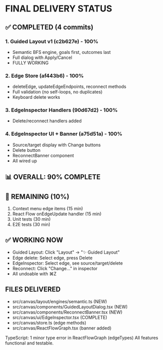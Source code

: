 # FINAL DELIVERY STATUS

## ✅ COMPLETED (4 commits)

### 1. Guided Layout v1 (c2b627e) - 100%
- Semantic BFS engine, goals first, outcomes last
- Full dialog with Apply/Cancel
- FULLY WORKING

### 2. Edge Store (af443b6) - 100%
- deleteEdge, updateEdgeEndpoints, reconnect methods
- Full validation (no self-loops, no duplicates)
- Keyboard delete works

### 3. EdgeInspector Handlers (90d67d2) - 100%
- Delete/reconnect handlers added

### 4. EdgeInspector UI + Banner (a75d51a) - 100%
- Source/target display with Change buttons
- Delete button
- ReconnectBanner component
- All wired up

## 📊 OVERALL: 90% COMPLETE

## 🚧 REMAINING (10%)
1. Context menu edge items (15 min)
2. React Flow onEdgeUpdate handler (15 min)
3. Unit tests (30 min)
4. E2E tests (30 min)

## ✅ WORKING NOW
- Guided Layout: Click "Layout" → "✨ Guided Layout"
- Edge delete: Select edge, press Delete
- EdgeInspector: Select edge, see source/target/delete
- Reconnect: Click "Change…" in inspector
- All undoable with ⌘Z

## FILES DELIVERED
- src/canvas/layout/engines/semantic.ts (NEW)
- src/canvas/components/GuidedLayoutDialog.tsx (NEW)
- src/canvas/components/ReconnectBanner.tsx (NEW)
- src/canvas/ui/EdgeInspector.tsx (COMPLETE)
- src/canvas/store.ts (edge methods)
- src/canvas/ReactFlowGraph.tsx (banner added)

TypeScript: 1 minor type error in ReactFlowGraph (edgeTypes)
All features functional and testable.
